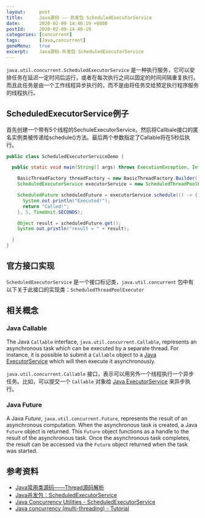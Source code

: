 ```yaml
---
layout:     post
title:      Java源码 —— 并发包 ScheduledExecutorService
date:       2020-02-09 14:46:19 +0800
postId:     2020-02-09-14-46-19
categories: [concurrent]
tags:       [Java,concurrent]
geneMenu:   true
excerpt:    Java源码-并发包 ScheduledExecutorService
---
```


`java.util.concurrent.ScheduledExecutorService` 是一种执行服务，它可以安排任务在延迟一定时间后运行，或者在每次执行之间以固定的时间间隔重复执行。而且此任务是由一个工作线程异步执行的，而不是由将任务交给预定执行程序服务的线程执行。

## ScheduledExecutorService例子

首先创建一个带有5个线程的SechuleExecutorService。然后将Callbale接口的匿名实例类被传递给schedule()方法。最后两个参数指定了Callable将在5秒后执行。


```java
public class ScheduledExecutorServiceDemo {

  public static void main(String[] args) throws ExecutionException, InterruptedException {

    BasicThreadFactory threadFactory = new BasicThreadFactory.Builder().namingPattern("example-schedule-pool-%d").daemon(true).build();
    ScheduledExecutorService executorService = new ScheduledThreadPoolExecutor(5, threadFactory);

    ScheduledFuture scheduledFuture = executorService.schedule(() -> {
      System.out.println("Executed!");
      return "Called!";
    }, 5, TimeUnit.SECONDS);

    Object result = scheduledFuture.get();
    System.out.println("result = " + result);

  }
}
```



## 官方接口实现

`ScheduledExecutorService` 是一个接口标记类，`java.util.concurrent` 包中有以下关于此接口的实现类：`ScheduledThreadPoolExecutor`



## 相关概念

### Java Callable

The Java `Callable` interface, `java.util.concurrent.Callable`, represents an asynchronous task which can be executed by a separate thread. For instance, it is possible to submit a `Callable` object to a [Java ExecutorService](http://tutorials.jenkov.com/java-util-concurrent/executorservice.html) which will then execute it asynchronously.

`java.util.concurrent.Callable` 接口，表示可以用另外一个线程执行一个异步任务。比如，可以提交一个 `Callable` 对象给 [Java ExecutorService](http://tutorials.jenkov.com/java-util-concurrent/executorservice.html) 来异步执行。

### Java Future

A Java *Future*, `java.util.concurrent.Future`, represents the result of an asynchronous computation. When the asynchronous task is created, a Java `Future` object is returned. This `Future` object functions as a handle to the result of the asynchronous task. Once the asynchronous task completes, the result can be accessed via the `Future` object returned when the task was started.


## 参考资料

* [Java常用类源码——Thread源码解析](https://wangchangchung.github.io/2016/12/05/Java常用类源码——Thread源码解析/)
* [Java并发包：ScheduledExecutorService](https://blog.csdn.net/zxc123e/article/details/51911652)
* [Java Concurrency Utilities - ScheduledExecutorService](http://tutorials.jenkov.com/java-util-concurrent/scheduledexecutorservice.html)
* [Java concurrency (multi-threading) - Tutorial](https://www.vogella.com/tutorials/JavaConcurrency/article.html)
